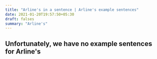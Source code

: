 ```yaml
---
title: "Arline's in a sentence | Arline's example sentences"
date: 2021-01-20T19:57:50+05:30
draft: falses
summary: "Arline's"
---
```

## Unfortunately, we have no example sentences for Arline's                 
